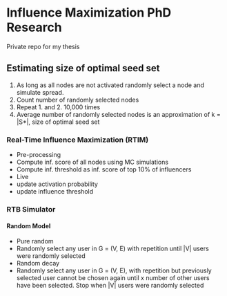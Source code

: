 # Influence Maximization PhD Research
Private repo for my thesis

## Estimating size of optimal seed set

1. As long as all nodes are not activated randomly select a node and simulate spread.
2. Count number of randomly selected nodes
3. Repeat 1. and 2. 10,000 times
4. Average number of randomly selected nodes is an approximation of k = |S*|, size of optimal seed set

### Real-Time Influence Maximization (RTIM)
* Pre-processing
 * Compute inf. score of all nodes using MC simulations
 * Compute inf. threshold as inf. score of top 10% of influencers
* Live
 * update activation probability
 * update influence threshold

### RTB Simulator

#### Random Model

* Pure random
 * Randomly select any user in G = (V, E) with repetition until |V| users were randomly selected
* Random decay
 * Randomly select any user in G = (V, E), with repetition but previously selected user cannot be chosen again until x number of other users have been selected. Stop when |V| users were randomly selected

#### Log-based

* Use log-files to determine which users are available to target

| File              | Purpose                                          |
|-------------------|--------------------------------------------------|
| research_data     | functions to import research data                |
| rtim_queue        | Multiprocessing Real-Time Influence Maximization |
| rtim              | Real-Time Influence Maximization                 |
| optimal_size      | Compute size of optimal seed set                 |
| optimal_size_mp   | Multiprocess size of optimal seed set            |
| weighted_cascade  | Module to compute weighted cascade edge weights  |
| network_info      | Compute graph topology information               |

